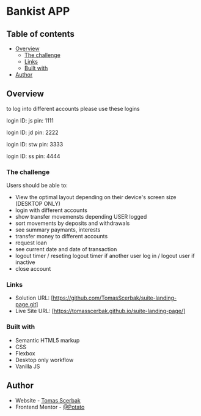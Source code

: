 # Bankist APP

## Table of contents

- [Overview](#overview)
  - [The challenge](#the-challenge)
  - [Links](#links)
  - [Built with](#built-with)
- [Author](#author)

## Overview

to log into different accounts please use these logins

login ID: js
pin: 1111

login ID: jd
pin: 2222

login ID: stw
pin: 3333

login ID: ss
pin: 4444

### The challenge

Users should be able to:

- View the optimal layout depending on their device's screen size (DESKTOP ONLY)
- login with different accounts
- show transfer movemensts depending USER logged
- sort movements by deposits and withdrawals
- see summary paymants, interests
- transfer money to different accounts
- request loan
- see current date and date of transaction
- logout timer / reseting logout timer if another user log in / logout user if inactive
- close account

### Links

- Solution URL: [https://github.com/TomasScerbak/suite-landing-page.git]
- Live Site URL: [https://tomasscerbak.github.io/suite-landing-page/]

### Built with

- Semantic HTML5 markup
- CSS
- Flexbox
- Desktop only workflow
- Vanilla JS

## Author

- Website - [Tomas Scerbak](https://tomasscerbak.github.io/tomas-scerbak-portfolio/)
- Frontend Mentor - [@Potato](https://www.frontendmentor.io/profile/TomasScerbak)
